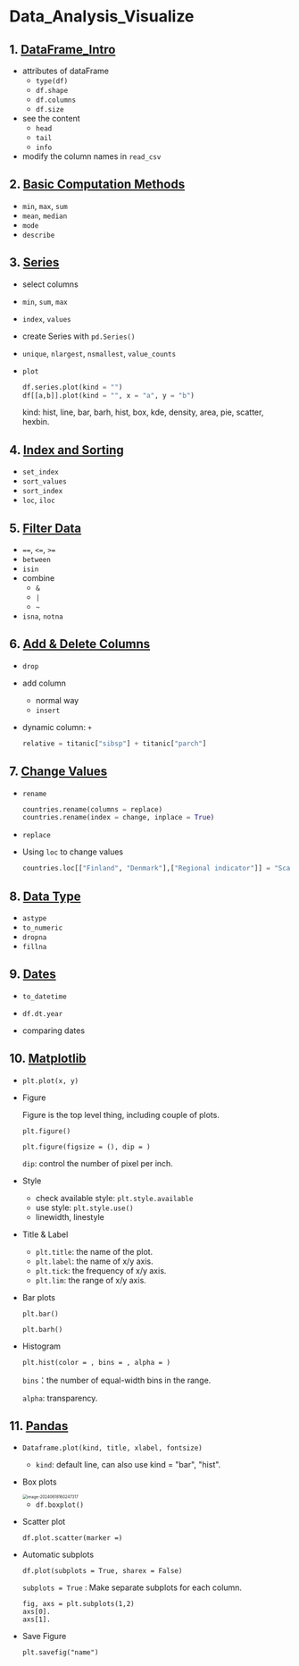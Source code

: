 # Data_Analysis_Visualize

## 1. [DataFrame_Intro](https://github.com/SicoJensennn/Data_Analysis_Visualize/blob/main/01_DataFrames_Intro.ipynb)

+ attributes of dataFrame
  + `type(df)`
  + `df.shape`
  + `df.columns`
  + `df.size`
+ see the content
  + `head`
  + `tail`
  + `info`
+ modify the column names in `read_csv`



## 2. [Basic Computation Methods](https://github.com/SicoJensennn/Data_Analysis_Visualize/blob/main/02_Basic_Methods_Computation.ipynb)

+ `min`, `max`, `sum`
+ `mean`, `median`
+ `mode`
+ `describe`



## 3. [Series](https://github.com/SicoJensennn/Data_Analysis_Visualize/blob/main/03_Series_Columns.ipynb)

+ select columns

+ `min`, `sum`, `max`

+ `index`, `values`

+ create Series with `pd.Series()`

+ `unique`, `nlargest`, `nsmallest`, `value_counts`

+ `plot`

  ```python
  df.series.plot(kind = "")
  df[[a,b]].plot(kind = "", x = "a", y = "b")
  ```

  kind: hist, line, bar, barh, hist, box, kde, density, area, pie, scatter, hexbin.



## 4. [Index and Sorting](https://github.com/SicoJensennn/Data_Analysis_Visualize/blob/main/04_Indexes_and_Sorting.ipynb)

+ `set_index`
+ `sort_values`
+ `sort_index`
+ `loc`, `iloc`



## 5. [Filter Data](https://github.com/SicoJensennn/Data_Analysis_Visualize/blob/main/05_Filtering_DataFrames.ipynb)

+ `==`, `<=`, `>=`
+ `between`
+ `isin`
+ combine
  + `&`
  + `|`
  + `~`
+ `isna`, `notna`



## 6. [Add & Delete Columns](https://github.com/SicoJensennn/Data_Analysis_Visualize/blob/main/06_Add_Delete_Column.ipynb)

+ `drop`

+ add column

  + normal way
  + `insert`

+ dynamic column: `+`

  ```python
  relative = titanic["sibsp"] + titanic["parch"]
  ```



## 7. [Change Values](https://github.com/SicoJensennn/Data_Analysis_Visualize/blob/main/07_Modify_Values.ipynb)

+ `rename`

  ```python
  countries.rename(columns = replace)
  countries.rename(index = change, inplace = True)
  ```

+ `replace`

+ Using `loc` to change values

  ```python
  countries.loc[["Finland", "Denmark"],["Regional indicator"]] = "Scandinavia"
  ```



## 8. [Data Type](https://github.com/SicoJensennn/Data_Analysis_Visualize/blob/main/08_DataTypes.ipynb)

+ `astype`
+ `to_numeric`
+ `dropna`
+ `fillna`



## 9. [Dates](https://github.com/SicoJensennn/Data_Analysis_Visualize/blob/main/09_Working_With_Dates.ipynb)

+ `to_datetime`

+ `df.dt.year`

+ comparing dates

## 10. [Matplotlib](https://github.com/SicoJensennn/Data_Analysis_Visualize/blob/main/10_Matplotlib.ipynb)

+ `plt.plot(x, y)`

+ Figure

  Figure is the top level thing, including couple of plots.

  `plt.figure()`

  `plt.figure(figsize = (), dip = )`

  `dip`: control the number of pixel per inch.

+ Style

  + check available style: `plt.style.available`
  + use style: `plt.style.use()`
  + linewidth, linestyle

+ Title & Label

  + `plt.title`: the name of the plot.
  + `plt.label`: the name of x/y axis.
  + `plt.tick`: the frequency of x/y axis.
  + `plt.lim`: the range of x/y axis.

+ Bar plots

  `plt.bar()`

  `plt.barh()`

+ Histogram

  `plt.hist(color = , bins = , alpha = )`

  `bins`：the number of equal-width bins in the range.

  `alpha`: transparency.



## 11. [Pandas](https://github.com/SicoJensennn/Data_Analysis_Visualize/blob/main/11_Pandas_Matplotlib.ipynb)

+ `Dataframe.plot(kind, title, xlabel, fontsize)`

  + `kind`: default line, can also use kind = "bar", "hist".

+ Box plots

  <img src="C:\Users\u1474799\AppData\Roaming\Typora\typora-user-images\image-20240618160247317.png" alt="image-20240618160247317" style="zoom:50%;" />

  + `df.boxplot()`

+ Scatter plot

  `df.plot.scatter(marker =)`

+ Automatic subplots

  `df.plot(subplots = True, sharex = False)`

  `subplots = True` : Make separate subplots for each column.

  ```
  fig, axs = plt.subplots(1,2)
  axs[0].
  axs[1].
  ```

+ Save Figure

  `plt.savefig("name")`

  

